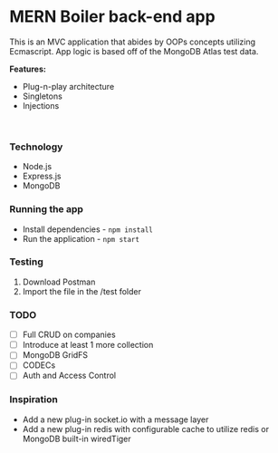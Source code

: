 # MERN Boiler back-end app
This is an MVC application that abides by OOPs concepts utilizing Ecmascript. App logic is based off of the MongoDB Atlas test data.

**Features:**
- Plug-n-play architecture
- Singletons
- Injections

</br>

### Technology
- Node.js
- Express.js
- MongoDB

### Running the app
- Install dependencies - `npm install`
- Run the application - `npm start`

### Testing
1. Download Postman
2. Import the file in the /test folder

### TODO
- [ ] Full CRUD on companies
- [ ] Introduce at least 1 more collection
- [ ] MongoDB GridFS
- [ ] CODECs
- [ ] Auth and Access Control

### Inspiration
- Add a new plug-in socket.io with a message layer
- Add a new plug-in redis with configurable cache to utilize redis or MongoDB built-in wiredTiger 
